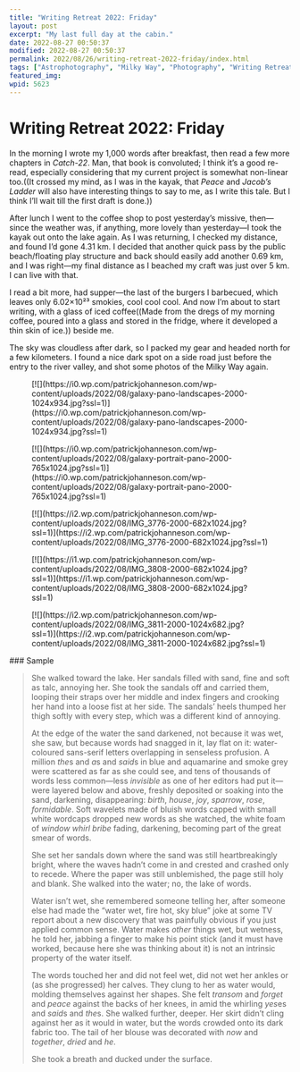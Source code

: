 ```yaml
---
title: "Writing Retreat 2022: Friday"
layout: post
excerpt: "My last full day at the cabin."
date: 2022-08-27 00:50:37
modified: 2022-08-27 00:50:37
permalink: 2022/08/26/writing-retreat-2022-friday/index.html
tags: ["Astrophotography", "Milky Way", "Photography", "Writing Retreat", "Photos", "Writing"]
featured_img: 
wpid: 5623
---
```


# Writing Retreat 2022: Friday

In the morning I wrote my 1,000 words after breakfast, then read a few more chapters in *Catch-22*. Man, that book is convoluted; I think it’s a good re-read, especially considering that my current project is somewhat non-linear too.((It crossed my mind, as I was in the kayak, that *Peace* and *Jacob’s Ladder* will also have interesting things to say to me, as I write this tale. But I think I’ll wait till the first draft is done.))

After lunch I went to the coffee shop to post yesterday’s missive, then—since the weather was, if anything, more lovely than yesterday—I took the kayak out onto the lake again. As I was returning, I checked my distance, and found I’d gone 4.31 km. I decided that another quick pass by the public beach/floating play structure and back should easily add another 0.69 km, and I was right—my final distance as I beached my craft was just over 5 km. I can live with that.

I read a bit more, had supper—the last of the burgers I barbecued, which leaves only 6.02×10²³ smokies, cool cool cool. And now I’m about to start writing, with a glass of iced coffee((Made from the dregs of my morning coffee, poured into a glass and stored in the fridge, where it developed a thin skin of ice.)) beside me.

The sky was cloudless after dark, so I packed my gear and headed north for a few kilometers. I found a nice dark spot on a side road just before the entry to the river valley, and shot some photos of the Milky Way again.

<div class="wp-block-jetpack-tiled-gallery aligncenter is-style-rectangular"><div class="tiled-gallery__gallery"><div class="tiled-gallery__row"><div class="tiled-gallery__col" style="flex-basis:59.44478%"><figure class="tiled-gallery__item">[![](https://i0.wp.com/patrickjohanneson.com/wp-content/uploads/2022/08/galaxy-pano-landscapes-2000-1024x934.jpg?ssl=1)](https://i0.wp.com/patrickjohanneson.com/wp-content/uploads/2022/08/galaxy-pano-landscapes-2000-1024x934.jpg?ssl=1)</figure></div><div class="tiled-gallery__col" style="flex-basis:40.55522%"><figure class="tiled-gallery__item">[![](https://i0.wp.com/patrickjohanneson.com/wp-content/uploads/2022/08/galaxy-portrait-pano-2000-765x1024.jpg?ssl=1)](https://i0.wp.com/patrickjohanneson.com/wp-content/uploads/2022/08/galaxy-portrait-pano-2000-765x1024.jpg?ssl=1)</figure></div></div><div class="tiled-gallery__row"><div class="tiled-gallery__col" style="flex-basis:23.55692%"><figure class="tiled-gallery__item">[![](https://i2.wp.com/patrickjohanneson.com/wp-content/uploads/2022/08/IMG_3776-2000-682x1024.jpg?ssl=1)](https://i2.wp.com/patrickjohanneson.com/wp-content/uploads/2022/08/IMG_3776-2000-682x1024.jpg?ssl=1)</figure></div><div class="tiled-gallery__col" style="flex-basis:23.55692%"><figure class="tiled-gallery__item">[![](https://i1.wp.com/patrickjohanneson.com/wp-content/uploads/2022/08/IMG_3808-2000-682x1024.jpg?ssl=1)](https://i1.wp.com/patrickjohanneson.com/wp-content/uploads/2022/08/IMG_3808-2000-682x1024.jpg?ssl=1)</figure></div><div class="tiled-gallery__col" style="flex-basis:52.88617%"><figure class="tiled-gallery__item">[![](https://i2.wp.com/patrickjohanneson.com/wp-content/uploads/2022/08/IMG_3811-2000-1024x682.jpg?ssl=1)](https://i2.wp.com/patrickjohanneson.com/wp-content/uploads/2022/08/IMG_3811-2000-1024x682.jpg?ssl=1)</figure></div></div></div></div>### Sample

> She walked toward the lake. Her sandals filled with sand, fine and soft as talc, annoying her. She took the sandals off and carried them, looping their straps over her middle and index fingers and crooking her hand into a loose fist at her side. The sandals’ heels thumped her thigh softly with every step, which was a different kind of annoying.
> 
> At the edge of the water the sand darkened, not because it was wet, she saw, but because words had snagged in it, lay flat on it: water-coloured sans-serif letters overlapping in senseless profusion. A million *the*s and *a*s and *said*s in blue and aquamarine and smoke grey were scattered as far as she could see, and tens of thousands of words less common—less *invisible* as one of her editors had put it—were layered below and above, freshly deposited or soaking into the sand, darkening, disappearing: *birth*, *house*, *joy*, *sparrow*, *rose*, *formidable*. Soft wavelets made of bluish words capped with small white wordcaps dropped new words as she watched, the white foam of *window* *whirl* *bribe* fading, darkening, becoming part of the great smear of words.
> 
> She set her sandals down where the sand was still heartbreakingly bright, where the waves hadn’t come in and crested and crashed only to recede. Where the paper was still unblemished, the page still holy and blank. She walked into the water; no, the lake of words.
> 
> Water isn’t wet, she remembered someone telling her, after someone else had made the “water wet, fire hot, sky blue” joke at some TV report about a new discovery that was painfully obvious if you just applied common sense. Water makes *other* things wet, but wetness, he told her, jabbing a finger to make his point stick (and it must have worked, because here she was thinking about it) is not an intrinsic property of the water itself.
> 
> The words touched her and did not feel wet, did not wet her ankles or (as she progressed) her calves. They clung to her as water would, molding themselves against her shapes. She felt *transom* and *forget* and *peace* against the backs of her knees, in amid the whirling *yes*es and *said*s and *the*s. She walked further, deeper. Her skirt didn’t cling against her as it would in water, but the words crowded onto its dark fabric too. The tail of her blouse was decorated with *now* and *together*, *dried* and *he*.
> 
> She took a breath and ducked under the surface.
